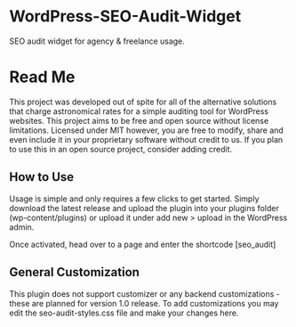 # WordPress-SEO-Audit-Widget
SEO audit widget for agency &amp; freelance usage.

Read Me
=======

This project was developed out of spite for all of the alternative solutions that charge astronomical rates for a simple auditing tool for WordPress websites. This project aims to be free and open source without license limitations. Licensed under MIT however, you are free to modify, share and even include it in your proprietary software without credit to us. If you plan to use this in an open source project, consider adding credit.

How to Use
----------

Usage is simple and only requires a few clicks to get started. Simply download the latest release and upload the plugin into your plugins folder (wp-content/plugins) or upload it under add new > upload in the WordPress admin.

Once activated, head over to a page and enter the shortcode [seo_audit]

General Customization
---------------------

This plugin does not support customizer or any backend customizations - these are planned for version 1.0 release. To add customizations you may edit the seo-audit-styles.css file and make your changes here.
